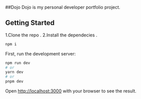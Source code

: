 ##Dojo
Dojo is my personal developer portfolio project.

## Getting Started

1.Clone the repo .
2.Install the dependecies .

```bash
npm i
```

First, run the development server:

```bash
npm run dev
# or
yarn dev
# or
pnpm dev
```

Open [http://localhost:3000](http://localhost:3000) with your browser to see the result.
